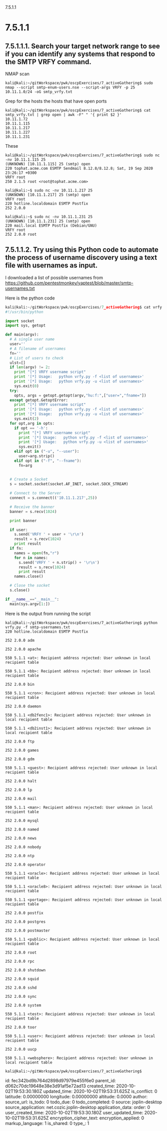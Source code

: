 7.5.1.1

# 7.5.1.1
## 7.5.1.1.1. Search your target network range to see if you can identify any systems that respond to the SMTP VRFY command.

NMAP scan
```plaintext
kali@kali:~/gitWorkspace/pwk/oscpExercises/7_activeGathering$ sudo nmap --script smtp-enum-users.nse --script-args VRFY -p 25 10.11.1.0/24 -oG smtp_vrfy.txt
```

Grep for the hosts the hosts that have open ports
```plaintext
kali@kali:~/gitWorkspace/pwk/oscpExercises/7_activeGathering$ cat smtp_vrfy.txt | grep open | awk -F" " '{ print $2 }'
10.11.1.72
10.11.1.115
10.11.1.217
10.11.1.227
10.11.1.231
```

These
```plaintext
kali@kali:~/gitWorkspace/pwk/oscpExercises/7_activeGathering$ sudo nc -nv 10.11.1.115 25 
(UNKNOWN) [10.11.1.115] 25 (smtp) open
220 tophat.acme.com ESMTP Sendmail 8.12.8/8.12.8; Sat, 19 Sep 2020 23:26:17 +0300
VRFY root
250 2.1.5 root <root@tophat.acme.com>

kali@kali:~$ sudo nc -nv 10.11.1.217 25
(UNKNOWN) [10.11.1.217] 25 (smtp) open
VRFY root
220 hotline.localdomain ESMTP Postfix
252 2.0.0 

kali@kali:~$ sudo nc -nv 10.11.1.231 25
(UNKNOWN) [10.11.1.231] 25 (smtp) open
220 mail.local ESMTP Postfix (Debian/GNU)
VRFY root
252 2.0.0 root

```
## 7.5.1.1.2. Try using this Python code to automate the process of username discovery using a text file with usernames as input.

I downloaded a list of possible usernames from https://github.com/pentestmonkey/yaptest/blob/master/smtp-usernames.txt

Here is the python code
```python
kali@kali:~/gitWorkspace/pwk/oscpExercises/7_activeGathering$ cat vrfy.py 
#!/usr/bin/python

import socket
import sys, getopt

def main(argv):
  # A single user name
  user=''
  # A filename of usernames
  fn=''
  # List of users to check
  ulst=[]
  if len(argv) != 2:
    print "[*] VRFY username script"
    print '[*] Usage:   python vrfy.py -f <list of usernames>'
    print '[*] Usage:   python vrfy.py -u <list of usernames>'
    sys.exit(0)
  try:
    opts, args = getopt.getopt(argv,"hu:f:",["user=","fname="])
  except getopt.GetoptError:
    print "[*] VRFY username script"
    print '[*] Usage:   python vrfy.py -f <list of usernames>'
    print '[*] Usage:   python vrfy.py -u <list of usernames>'
    sys.exit(2)
  for opt,arg in opts:
    if opt == '-h':
      print "[*] VRFY username script"
      print '[*] Usage:   python vrfy.py -f <list of usernames>'
      print '[*] Usage:   python vrfy.py -u <list of usernames>'
      sys.exit()
    elif opt in ("-u", "--user"):
      user=arg.strip()
    elif opt in ("-f", "--fname"):
      fn=arg
  
    
  # Create a Socket
  s = socket.socket(socket.AF_INET, socket.SOCK_STREAM)

  # Connect to the Server
  connect = s.connect(('10.11.1.217',25))

  # Receive the banner
  banner = s.recv(1024)

  print banner

  if user:
    s.send('VRFY ' + user + '\r\n')
    result = s.recv(1024)
    print result
  if fn:
    names = open(fn,"r")
    for n in names:
      s.send('VRFY ' + n.strip() + '\r\n')
      result = s.recv(1024)
      print result
    names.close()

  # Close the socket
  s.close()

if __name__=="__main__":
  main(sys.argv[1:])
```

Here is the output from running the script
```plaintext
kali@kali:~/gitWorkspace/pwk/oscpExercises/7_activeGathering$ python vrfy.py -f smtp-usernames.txt
220 hotline.localdomain ESMTP Postfix

252 2.0.0 adm

252 2.0.0 apache

550 5.1.1 <at>: Recipient address rejected: User unknown in local recipient table

550 5.1.1 <bb>: Recipient address rejected: User unknown in local recipient table

252 2.0.0 bin

550 5.1.1 <cron>: Recipient address rejected: User unknown in local recipient table

252 2.0.0 daemon

550 5.1.1 <db2fenc1>: Recipient address rejected: User unknown in local recipient table

550 5.1.1 <db2inst1>: Recipient address rejected: User unknown in local recipient table

252 2.0.0 ftp

252 2.0.0 games

252 2.0.0 gdm

550 5.1.1 <guest>: Recipient address rejected: User unknown in local recipient table

252 2.0.0 halt

252 2.0.0 lp

252 2.0.0 mail

550 5.1.1 <man>: Recipient address rejected: User unknown in local recipient table

252 2.0.0 mysql

252 2.0.0 named

252 2.0.0 news

252 2.0.0 nobody

252 2.0.0 ntp

252 2.0.0 operator

550 5.1.1 <oracle>: Recipient address rejected: User unknown in local recipient table

550 5.1.1 <oracle8>: Recipient address rejected: User unknown in local recipient table

550 5.1.1 <portage>: Recipient address rejected: User unknown in local recipient table

252 2.0.0 postfix

252 2.0.0 postgres

252 2.0.0 postmaster

550 5.1.1 <public>: Recipient address rejected: User unknown in local recipient table

252 2.0.0 root

252 2.0.0 rpc

252 2.0.0 shutdown

252 2.0.0 squid

252 2.0.0 sshd

252 2.0.0 sync

252 2.0.0 system

550 5.1.1 <test>: Recipient address rejected: User unknown in local recipient table

252 2.0.0 toor

550 5.1.1 <user>: Recipient address rejected: User unknown in local recipient table

252 2.0.0 uucp

550 5.1.1 <websphere>: Recipient address rejected: User unknown in local recipient table

kali@kali:~/gitWorkspace/pwk/oscpExercises/7_activeGathering$ 
```

id: fec342bd9b764d2898d97979e455f6e0
parent_id: d062c70dc19648e38e3d91af5e72ad13
created_time: 2020-10-02T19:53:30.180Z
updated_time: 2020-10-02T19:53:31.625Z
is_conflict: 0
latitude: 0.00000000
longitude: 0.00000000
altitude: 0.0000
author: 
source_url: 
is_todo: 0
todo_due: 0
todo_completed: 0
source: joplin-desktop
source_application: net.cozic.joplin-desktop
application_data: 
order: 0
user_created_time: 2020-10-02T19:53:30.180Z
user_updated_time: 2020-10-02T19:53:31.625Z
encryption_cipher_text: 
encryption_applied: 0
markup_language: 1
is_shared: 0
type_: 1